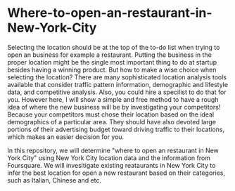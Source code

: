 # Where-to-open-an-restaurant-in-New-York-City

Selecting the location should be at the top of the to-do list when trying to open an business for example a restaurant. Putting the business in the proper location might be the single most important thing to do at startup besides having a winning product. But how to make a wise choice when selecting the location? There are many sophisticated location analysis tools available that consider traffic pattern information, demographic and lifestyle data, and competitive analysis. Also, you could hire a specilist to do that for you. However here, I will show a simple and free method to have a rough idea of where the new business will be by investigating your competitors! Because your competitors must chose their location based on the ideal demographics of a particular area. They should have also devoted large portions of their advertising budget toward driving traffic to their locations, which makes an easier decision for you.

In this repository, we will determine "where to open an restaurant in New York City" using New York City location data and the information from Foursquare. We will invesitigate existing reataurants in New York City to infer the best location for open a new restaurant based on their categories, such as Italian, Chinese and etc. 

